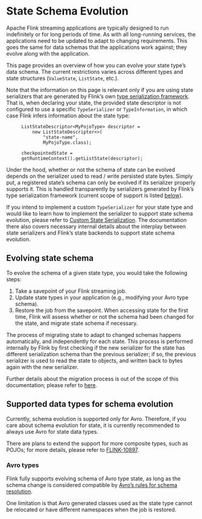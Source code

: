 

# State Schema Evolution

Apache Flink streaming applications are typically designed to run indefinitely or for long periods of time. As with all long-running services, the applications need to be updated to adapt to changing requirements. This goes the same for data schemas that the applications work against; they evolve along with the application.

This page provides an overview of how you can evolve your state type’s data schema. The current restrictions varies across different types and state structures (`ValueState`, `ListState`, etc.).

Note that the information on this page is relevant only if you are using state serializers that are generated by Flink’s own [type serialization framework](//ci.apache.org/projects/flink/flink-docs-release-1.7/dev/types_serialization.html). That is, when declaring your state, the provided state descriptor is not configured to use a specific `TypeSerializer` or `TypeInformation`, in which case Flink infers information about the state type:

<figure class="highlight">

```
ListStateDescriptor<MyPojoType> descriptor =
    new ListStateDescriptor<>(
        "state-name",
        MyPojoType.class);

checkpointedState = getRuntimeContext().getListState(descriptor);
```

</figure>

Under the hood, whether or not the schema of state can be evolved depends on the serializer used to read / write persisted state bytes. Simply put, a registered state’s schema can only be evolved if its serializer properly supports it. This is handled transparently by serializers generated by Flink’s type serialization framework (current scope of support is listed [below](//ci.apache.org/projects/flink/flink-docs-release-1.7/dev/stream/state/schema_evolution.html#supported-data-types-for-schema-evolution)).

If you intend to implement a custom `TypeSerializer` for your state type and would like to learn how to implement the serializer to support state schema evolution, please refer to [Custom State Serialization](//ci.apache.org/projects/flink/flink-docs-release-1.7/dev/stream/state/custom_serialization.html). The documentation there also covers necessary internal details about the interplay between state serializers and Flink’s state backends to support state schema evolution.

## Evolving state schema

To evolve the schema of a given state type, you would take the following steps:

1.  Take a savepoint of your Flink streaming job.
2.  Update state types in your application (e.g., modifying your Avro type schema).
3.  Restore the job from the savepoint. When accessing state for the first time, Flink will assess whether or not the schema had been changed for the state, and migrate state schema if necessary.

The process of migrating state to adapt to changed schemas happens automatically, and independently for each state. This process is performed internally by Flink by first checking if the new serializer for the state has different serialization schema than the previous serializer; if so, the previous serializer is used to read the state to objects, and written back to bytes again with the new serializer.

Further details about the migration process is out of the scope of this documentation; please refer to [here](//ci.apache.org/projects/flink/flink-docs-release-1.7/dev/stream/state/custom_serialization.html).

## Supported data types for schema evolution

Currently, schema evolution is supported only for Avro. Therefore, if you care about schema evolution for state, it is currently recommended to always use Avro for state data types.

There are plans to extend the support for more composite types, such as POJOs; for more details, please refer to [FLINK-10897](https://issues.apache.org/jira/browse/FLINK-10897).

### Avro types

Flink fully supports evolving schema of Avro type state, as long as the schema change is considered compatible by [Avro’s rules for schema resolution](http://avro.apache.org/docs/current/spec.html#Schema+Resolution).

One limitation is that Avro generated classes used as the state type cannot be relocated or have different namespaces when the job is restored.

